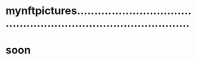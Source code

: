 # mynftpictures......................................................................................
# soon
